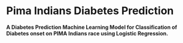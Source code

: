 # Pima Indians Diabetes Prediction
__A Diabetes Prediction Machine Learning Model for Classification of Diabetes onset on PIMA Indians race using Logistic Regression.__
